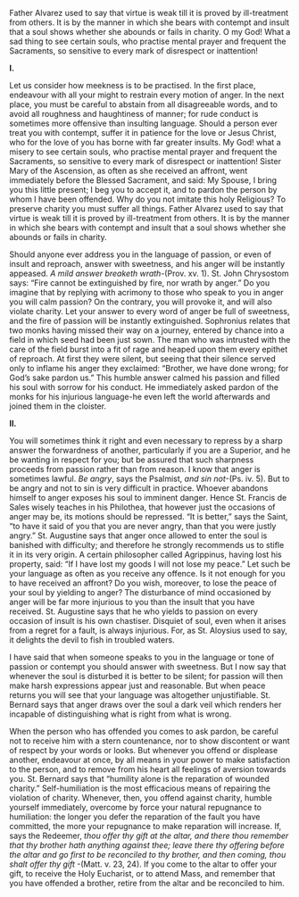 
Father Alvarez used to say that virtue is weak till it is proved by ill-treatment from others. It is by the manner in which she bears with contempt and insult that a soul shows whether she abounds or fails in charity. O my God! What a sad thing to see certain souls, who practise mental prayer and frequent the Sacraments, so sensitive to every mark of disrespect or inattention!

**I.**

Let us consider how meekness is to be practised. In the first place, endeavour with all your might to restrain every motion of anger. In the next place, you must be careful to abstain from all disagreeable words, and to avoid all roughness and haughtiness of manner; for rude conduct is sometimes more offensive than insulting language. Should a person ever treat you with contempt, suffer it in patience for the love or Jesus Christ, who for the love of you has borne with far greater insults. My God! what a misery to see certain souls, who practise mental prayer and frequent the Sacraments, so sensitive to every mark of disrespect or inattention! Sister Mary of the Ascension, as often as she received an affront, went immediately before the Blessed Sacrament, and said: My Spouse, I bring you this little present; I beg you to accept it, and to pardon the person by whom I have been offended. Why do you not imitate this holy Religious? To preserve charity you must suffer all things. Father Alvarez used to say that virtue is weak till it is proved by ill-treatment from others. It is by the manner in which she bears with contempt and insult that a soul shows whether she abounds or fails in charity.

Should anyone ever address you in the language of passion, or even of insult and reproach, answer with sweetness, and his anger will be instantly appeased. _A mild answer breaketh wrath-_(Prov. xv. 1). St. John Chrysostom says: “Fire cannot be extinguished by fire, nor wrath by anger.” Do you imagine that by replying with acrimony to those who speak to you in anger you will calm passion? On the contrary, you will provoke it, and will also violate charity. Let your answer to every word of anger be full of sweetness, and the fire of passion will be instantly extinguished. Sophronius relates that two monks having missed their way on a journey, entered by chance into a field in which seed had been just sown. The man who was intrusted with the care of the field burst into a fit of rage and heaped upon them every epithet of reproach. At first they were silent, but seeing that their silence served only to inflame his anger they exclaimed: “Brother, we have done wrong; for God’s sake pardon us.” This humble answer calmed his passion and filled his soul with sorrow for his conduct. He immediately asked pardon of the monks for his injurious language-he even left the world afterwards and joined them in the cloister.

**II.**

You will sometimes think it right and even necessary to repress by a sharp answer the forwardness of another, particularly if you are a Superior, and he be wanting in respect for you; but be assured that such sharpness proceeds from passion rather than from reason. I know that anger is sometimes lawful. _Be angry_, says the Psalmist, _and sin not_-(Ps. iv. 5). But to be angry and not to sin is very difficult in practice. Whoever abandons himself to anger exposes his soul to imminent danger. Hence St. Francis de Sales wisely teaches in his Philothea, that however just the occasions of anger may be, its motions should be repressed. “It is better,” says the Saint, “to have it said of you that you are never angry, than that you were justly angry.” St. Augustine says that anger once allowed to enter the soul is banished with difficulty; and therefore he strongly recommends us to stifle it in its very origin. A certain philosopher called Agrippinus, having lost his property, said: “If I have lost my goods I will not lose my peace.” Let such be your language as often as you receive any offence. Is it not enough for you to have received an affront? Do you wish, moreover, to lose the peace of your soul by yielding to anger? The disturbance of mind occasioned by anger will be far more injurious to you than the insult that you have received. St. Augustine says that he who yields to passion on every occasion of insult is his own chastiser. Disquiet of soul, even when it arises from a regret for a fault, is always injurious. For, as St. Aloysius used to say, it delights the devil to fish in troubled waters.

I have said that when someone speaks to you in the language or tone of passion or contempt you should answer with sweetness. But I now say that whenever the soul is disturbed it is better to be silent; for passion will then make harsh expressions appear just and reasonable. But when peace returns you will see that your language was altogether unjustifiable. St. Bernard says that anger draws over the soul a dark veil which renders her incapable of distinguishing what is right from what is wrong.

When the person who has offended you comes to ask pardon, be careful not to receive him with a stern countenance, nor to show discontent or want of respect by your words or looks. But whenever you offend or displease another, endeavour at once, by all means in your power to make satisfaction to the person, and to remove from his heart all feelings of aversion towards you. St. Bernard says that “humility alone is the reparation of wounded charity.” Self-humiliation is the most efficacious means of repairing the violation of charity. Whenever, then, you offend against charity, humble yourself immediately, overcome by force your natural repugnance to humiliation: the longer you defer the reparation of the fault you have committed, the more your repugnance to make reparation will increase. If, says the Redeemer, _thou offer thy gift at the altar, and there thou remember that thy brother hath anything against thee; leave there thy offering before the altar and go first to be reconciled to thy brother, and then coming, thou shalt offer thy gift_ -(Matt. v. 23, 24). If you come to the altar to offer your gift, to receive the Holy Eucharist, or to attend Mass, and remember that you have offended a brother, retire from the altar and be reconciled to him.

